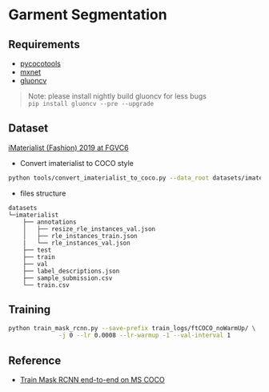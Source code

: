 # Garment Segmentation
## Requirements
- [pycocotools](https://github.com/cocodataset/cocoapi)
- [mxnet](http://mxnet.incubator.apache.org/versions/master/install/)
- [gluoncv](https://gluon-cv.mxnet.io/index.html)
> Note: please install nightly build gluoncv for less bugs  
> `pip install gluoncv --pre --upgrade`

## Dataset 
[iMaterialist (Fashion) 2019 at FGVC6](https://www.kaggle.com/c/imaterialist-fashion-2019-FGVC6/overview)  
- Convert imaterialist to COCO style  
```bash
python tools/convert_imaterialist_to_coco.py --data_root datasets/imaterialist
```
- files structure
```
datasets
└─imaterialist
    ├── annotations
    │   ├── resize_rle_instances_val.json
    │   ├── rle_instances_train.json
    |   └── rle_instances_val.json
    ├── test
    ├── train
    ├── val
    ├── label_descriptions.json
    ├── sample_submission.csv
    └── train.csv
```
## Training
```bash
python train_mask_rcnn.py --save-prefix train_logs/ftCOCO_noWarmUp/ \
			  -j 0 --lr 0.0008 --lr-warmup -1 --val-interval 1
```
## Reference
- [Train Mask RCNN end-to-end on MS COCO](https://gluon-cv.mxnet.io/build/examples_instance/train_mask_rcnn_coco.html)